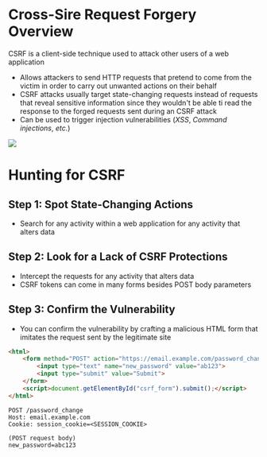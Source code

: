 # Cross-Sire Request Forgery Overview

CSRF is a client-side technique used to attack other users of a web application

* Allows attackers to send HTTP requests that pretend to come from the victim in order to carry out unwanted actions on their behalf
* CSRF attacks usually target state-changing requests instead of requests that reveal sensitive information since they wouldn't be able ti read the response to the forged requests sent during an CSRF attack
* Can be used to trigger injection vulnerabilities (*XSS*, *Command injections*, *etc.*)

![](https://github.com/JonmarCorpuz/SecondBrain/blob/main/Assets/Whitespace.png)

# Hunting for CSRF

## Step 1: Spot State-Changing Actions

* Search for any activity within a web application for any activity that alters data

## Step 2: Look for a Lack of CSRF Protections

* Intercept the requests for any activity that alters data
* CSRF tokens can come in many forms besides POST body parameters

## Step 3: Confirm the Vulnerability

* You can confirm the vulnerability by crafting a malicious HTML form that imitates the request sent by the legitimate site

```HTML
<html>
    <form method="POST" action="https://email.example.com/password_change" id="csrf_form">
        <input type="text" name="new_password" value="ab123">
        <input type="submit" value="Submit">
    </form>
    <script>document.getElementById("csrf_form").submit();</script>
</html>
```
```Text
POST /password_change
Host: email.example.com
Cookie: session_cookie=<SESSION_COOKIE>

(POST request body)
new_password=abc123
```

